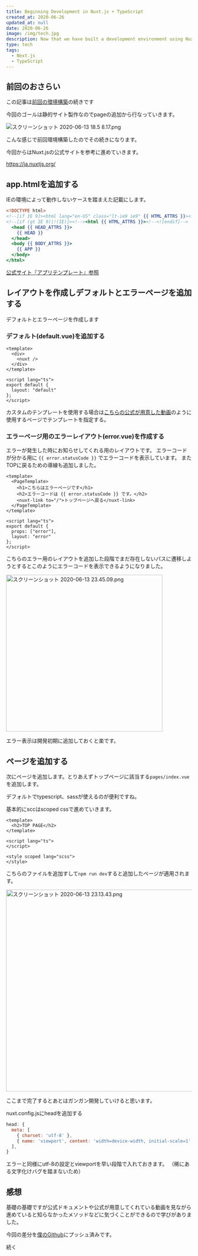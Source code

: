```yaml
---
title: Beginning Development in Nuxt.js + TypeScript
created_at: 2020-06-26
updated_at: null
date: 2020-06-26
image: /img/tech.jpg
description: Now that we have built a development environment using Nuxt.js and TypeScript, I'd like to prepare the basic development procedures.
type: tech
tags:
  - Next.js
  - TypeScript
---
```


## 前回のおさらい

この記事は[前回の環境構築](https://qiita.com/GenkiMatsubara/items/d8a809c383c4fef9ecda)の続きです

今回のゴールは静的サイト製作なのでpageの追加から行なっていきます。

![スクリーンショット 2020-06-13 18.5<img width="546" alt="スクリーンショット 2020-06-13 23.13.43.png" src="https://qiita-image-store.s3.ap-northeast-1.amazonaws.com/0/199085/db8a4bb2-c4c3-ad77-6448-1b63972d02a3.png">
8.17.png](https://qiita-image-store.s3.ap-northeast-1.amazonaws.com/0/199085/6c4c4388-5990-b63c-9682-5d5ea8f6d5e4.png)

こんな感じで前回環境構築したのでその続きになります。

今回からはNuxt.jsの公式サイトを参考に進めていきます。

https://ja.nuxtjs.org/

## app.htmlを追加する

IEの環境によって動作しないケースを踏まえた記載にします。

``` app.html
<!DOCTYPE html>
<!--[if IE 9]><html lang="en-US" class="lt-ie9 ie9" {{ HTML_ATTRS }}><![endif]-->
<!--[if (gt IE 9)|!(IE)]><!--><html {{ HTML_ATTRS }}><!--<![endif]-->
  <head {{ HEAD_ATTRS }}>
    {{ HEAD }}
  </head>
  <body {{ BODY_ATTRS }}>
    {{ APP }}
  </body>
</html>
```

[公式サイト『アプリテンプレート』参照](https://ja.nuxtjs.org/guide/views/#%E3%82%A2%E3%83%97%E3%83%AA%E3%83%86%E3%83%B3%E3%83%97%E3%83%AC%E3%83%BC%E3%83%88)

## レイアウトを作成しデフォルトとエラーページを追加する

デフォルトとエラーページを作成します

### デフォルト(default.vue)を追加する

``` default.vue
<template>
  <div>
    <nuxt />
  </div>
</template>

<script lang="ts">
export default {
  layout: "default"
};
</script>
```

カスタムのテンプレートを使用する場合は[こちらの公式が用意した動画](https://youtu.be/YOKnSTp7d38)のように使用するページでテンプレートを指定する。

### エラーページ用のエラーレイアウト(error.vue)を作成する

エラーが発生した時にお知らせしてくれる用のレイアウトです。
エラーコードが分かる用に `{{ error.statusCode }}` でエラーコードを表示しています。
またTOPに戻るための導線も追加しました。

``` error.vue
<template>
  <PageTemplate>
    <h1>こちらはエラーページです</h1>
    <h2>エラーコードは {{ error.statusCode }} です。</h2>
    <nuxt-link to="/">トップページへ戻る</nuxt-link>
  </PageTemplate>
</template>

<script lang="ts">
export default {
  props: ["error"],
  layout: "error"
};
</script>
```

こちらのエラー用のレイアウトを追加した段階でまだ存在しないパスに遷移しようとするとこのようにエラーコードを表示できるようになりました。

<img width="424" alt="スクリーンショット 2020-06-13 23.45.09.png" src="https://qiita-image-store.s3.ap-northeast-1.amazonaws.com/0/199085/5335c657-28b6-9869-e7d2-881fe8ada638.png">

エラー表示は開発初期に追加しておくと楽です。

## ページを追加する

次にページを追加します。とりあえずトップページに該当する`pages/index.vue`を追加します。

デフォルトでtypescript、sassが使えるのが便利ですね。

基本的にsccはscoped cssで進めていきます。

``` pages/index.vue
<template>
  <h2>TOP PAGE</h2>
</template>

<script lang="ts">
</script>

<style scoped lang="scss">
</style>
```

こちらのファイルを追加すして`npm run dev`すると追加したページが適用されます。

<img width="546" alt="スクリーンショット 2020-06-13 23.13.43.png" src="https://qiita-image-store.s3.ap-northeast-1.amazonaws.com/0/199085/25ae41fe-aad9-2c6c-ea02-79e986fe9812.png">

ここまで完了するとあとはガンガン開発していけると思います。

nuxt.config.jsにheadを追加する

``` nuxt.config.js
head: {
  meta: [
    { charset: 'utf-8' },
    { name: 'viewport', content: 'width=device-width, initial-scale=1' },
  ],
}
```

エラーと同様にutf-8の設定とviewportを早い段階で入れておきます。
（稀にある文字化けバグを踏まないため）

## 感想

基礎の基礎ですが公式ドキュメントや公式が用意してくれている動画を見ながら進めていると知らなかったメソッドなどに気づくことができるので学びがありました。

今回の差分を[僕のGithub](https://github.com/GenkiMatsubara/genki-blog/commit/c09c14e06eacff910473700ad3ddbaae6e1e63bb)にプッシュ済みです。

続く
